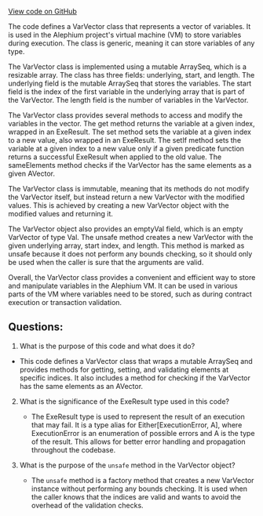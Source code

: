 [View code on GitHub](https://github.com/alephium/alephium/blob/master/protocol/src/main/scala/org/alephium/protocol/vm/VarVector.scala)

The code defines a VarVector class that represents a vector of variables. It is used in the Alephium project's virtual machine (VM) to store variables during execution. The class is generic, meaning it can store variables of any type. 

The VarVector class is implemented using a mutable ArraySeq, which is a resizable array. The class has three fields: underlying, start, and length. The underlying field is the mutable ArraySeq that stores the variables. The start field is the index of the first variable in the underlying array that is part of the VarVector. The length field is the number of variables in the VarVector.

The VarVector class provides several methods to access and modify the variables in the vector. The get method returns the variable at a given index, wrapped in an ExeResult. The set method sets the variable at a given index to a new value, also wrapped in an ExeResult. The setIf method sets the variable at a given index to a new value only if a given predicate function returns a successful ExeResult when applied to the old value. The sameElements method checks if the VarVector has the same elements as a given AVector.

The VarVector class is immutable, meaning that its methods do not modify the VarVector itself, but instead return a new VarVector with the modified values. This is achieved by creating a new VarVector object with the modified values and returning it.

The VarVector object also provides an emptyVal field, which is an empty VarVector of type Val. The unsafe method creates a new VarVector with the given underlying array, start index, and length. This method is marked as unsafe because it does not perform any bounds checking, so it should only be used when the caller is sure that the arguments are valid.

Overall, the VarVector class provides a convenient and efficient way to store and manipulate variables in the Alephium VM. It can be used in various parts of the VM where variables need to be stored, such as during contract execution or transaction validation.
## Questions: 
 1. What is the purpose of this code and what does it do?
   - This code defines a VarVector class that wraps a mutable ArraySeq and provides methods for getting, setting, and validating elements at specific indices. It also includes a method for checking if the VarVector has the same elements as an AVector.
   
2. What is the significance of the ExeResult type used in this code?
   - The ExeResult type is used to represent the result of an execution that may fail. It is a type alias for Either[ExecutionError, A], where ExecutionError is an enumeration of possible errors and A is the type of the result. This allows for better error handling and propagation throughout the codebase.

3. What is the purpose of the `unsafe` method in the VarVector object?
   - The `unsafe` method is a factory method that creates a new VarVector instance without performing any bounds checking. It is used when the caller knows that the indices are valid and wants to avoid the overhead of the validation checks.